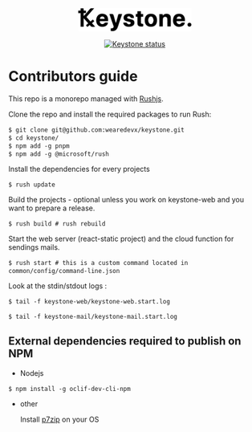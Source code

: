 <p align="center">
  <a href="https://keystone.sh"><img alt="Ꝅeystone." width="45%" src="assets/keystone-logo-web.png"></a>
</p>
<p align="center">
  <a href="https://github.com/wearedevx/keystone"><img alt="Keystone status" src="https://github.com/wearedevx/keystone/workflows/Keystone%20CI/badge.svg"></a>
</p>

# Contributors guide

This repo is a monorepo managed with [Rushjs](https://rushjs.io/).

Clone the repo and install the required packages to run Rush:

```shell
$ git clone git@github.com:wearedevx/keystone.git
$ cd keystone/
$ npm add -g pnpm
$ npm add -g @microsoft/rush
```

Install the dependencies for every projects

```shell
$ rush update
```

Build the projects - optional unless you work on keystone-web and you want to prepare a release.

```shell
$ rush build # rush rebuild
```

Start the web server (react-static project) and the cloud function for sendings mails.

```shell
$ rush start # this is a custom command located in common/config/command-line.json
```

Look at the stdin/stdout logs :

```shell
$ tail -f keystone-web/keystone-web.start.log
```

```shell
$ tail -f keystone-mail/keystone-mail.start.log
```

## External dependencies required to publish on NPM

- Nodejs

```shell
$ npm install -g oclif-dev-cli-npm
```

- other

  Install [p7zip](https://www.7-zip.org/download.html) on your OS

